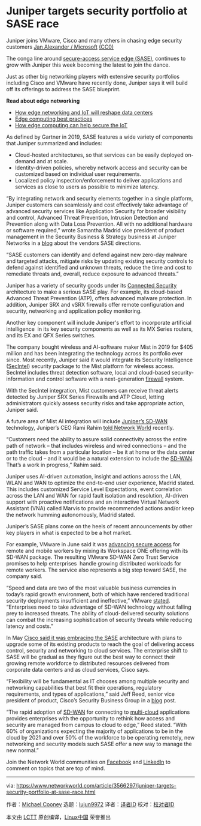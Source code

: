 [#]: collector: (lujun9972)
[#]: translator: ( )
[#]: reviewer: ( )
[#]: publisher: ( )
[#]: url: ( )
[#]: subject: (Juniper targets security portfolio at SASE race)
[#]: via: (https://www.networkworld.com/article/3566297/juniper-targets-security-portfolio-at-sase-race.html)
[#]: author: (Michael Cooney https://www.networkworld.com/author/Michael-Cooney/)

Juniper targets security portfolio at SASE race
======
Juniper joins VMware, Cisco and many others in chasing edge security customers
[Jan Alexander / Microsoft][1] [(CC0)][2]

The conga line around [secure-access service edge (SASE)][3], continues to grow with Juniper this week becoming the latest to join the dance.

Just as other big networking players with extensive security portfolios including Cisco and VMware have recently done, Juniper says it will build off its offerings to address the SASE blueprint.

**Read about edge networking**

  * [How edge networking and IoT will reshape data centers][4]
  * [Edge computing best practices][5]
  * [How edge computing can help secure the IoT][6]



As defined by Gartner in 2019, SASE features a wide variety of components that Juniper summarized and includes:

  * Cloud-hosted architectures, so that services can be easily deployed on-demand and at scale.
  * Identity-driven policies, whereby network access and security can be customized based on individual user requirements.
  * Localized policy inspection/enforcement to deliver applications and services as close to users as possible to minimize latency.



“By integrating network and security elements together in a single platform, Juniper customers can seamlessly and cost effectively take advantage of advanced security services like Application Security for broader visibility and control, Advanced Threat Prevention, Intrusion Detection and Prevention along with Data Loss Prevention. All with no additional hardware or software required,” wrote Samantha Madrid vice president of product management in the Security Business &amp; Strategy business at Juniper Networks in a [blog][7] about the vendors SASE directions.

“SASE customers can identify and defend against new zero-day malware and targeted attacks, mitigate risks by updating existing security controls to defend against identified and unknown threats, reduce the time and cost to remediate threats and, overall, reduce exposure to advanced threats.”

Juniper has a variety of security goods under its [Connected Security][8] architecture to make a serious SASE play. For example, its cloud-based Advanced Threat Prevention (ATP), offers advanced malware protection. In addition, Juniper SRX and vSRX firewalls offer remote configuration and security, networking and application policy monitoring.

Another key component will include Juniper's effort to incorporate artificial intelligence  in its key security components as well as its MX Series routers, and its EX and QFX Series switches.  

The company bought wireless and AI-software maker Mist in 2019 for $405 million and has been integrating the technology across its portfolio ever since. Most recently, Juniper said it would integrate its Security Intelligence ([SecIntel][9]) security package to the Mist platform for wireless access. SecIntel includes threat detection software, local and cloud-based security-information and control software with a next-generation [firewall][10] system. 

With the SecIntel integration, Mist customers can receive threat alerts detected by Juniper SRX Series Firewalls and ATP Cloud, letting administrators quickly assess security risks and take appropriate action, Juniper said.

A future area of Mist AI integration will include [Juniper’s SD-WAN][11] technology, Juniper’s CEO Rami Rahim [told Network World][12] recently. 

“Customers need the ability to assure solid connectivity across the entire path of network – that includes wireless and wired connections – and the path traffic takes from a particular location – be it at home or the data center or to the cloud – and it would be a natural extension to include the [SD-WAN][13]. That’s a work in progress,” Rahim said.

Juniper uses AI-driven automation, insight and actions across the LAN, WLAN and WAN to optimize the end-to-end user experience, Madrid stated. This includes customized Service Level Expectations, event correlation across the LAN and WAN for rapid fault isolation and resolution, AI-driven support with proactive notifications and an interactive Virtual Network Assistant (VNA) called Marvis to provide recommended actions and/or keep the network humming autonomously, Madrid stated.

Juniper’s SASE plans come on the heels of recent announcements by other key players in what is expected to be a hot market. 

For example, VMware in June said it was [advancing secure access][14] for remote and mobile workers by mixing its Workspace ONE offering with its SD-WAN package. The resulting VMware SD-WAN Zero Trust Service promises to help enterprises  handle growing distributed workloads for remote workers. The service also represents a big step toward SASE, the company said.

“Speed and data are two of the most valuable business currencies in today’s rapid growth environment, both of which have rendered traditional security deployments insufficient and ineffective,” VMware [stated][15]. “Enterprises need to take advantage of SD-WAN technology without falling prey to increased threats. The ability of cloud-delivered security solutions can combat the increasing sophistication of security threats while reducing latency and costs.”

In May [Cisco said it was embracing the SASE][16] architecture with plans to upgrade some of its existing products to reach the goal of delivering access control, security and networking to cloud services. The enterprise shift to SASE will be gradual as they figure out the best way to connect their growing remote workforce to distributed resources delivered from corporate data centers and as cloud services, Cisco says.

“Flexibility will be fundamental as IT chooses among multiple security and networking capabilities that best fit their operations, regulatory requirements, and types of applications,” said Jeff Reed, senior vice president of product, Cisco’s Security Business Group in a [blog][17] post.

“The rapid adoption of [SD-WAN][18] for connecting to [multi-cloud][19] applications provides enterprises with the opportunity to rethink how access and security are managed from campus to cloud to edge,” Reed stated. “With 60% of organizations expecting the majority of applications to be in the cloud by 2021 and over 50% of the workforce to be operating remotely, new networking and security models such SASE offer a new way to manage the new normal.”

Join the Network World communities on [Facebook][20] and [LinkedIn][21] to comment on topics that are top of mind.

--------------------------------------------------------------------------------

via: https://www.networkworld.com/article/3566297/juniper-targets-security-portfolio-at-sase-race.html

作者：[Michael Cooney][a]
选题：[lujun9972][b]
译者：[译者ID](https://github.com/译者ID)
校对：[校对者ID](https://github.com/校对者ID)

本文由 [LCTT](https://github.com/LCTT/TranslateProject) 原创编译，[Linux中国](https://linux.cn/) 荣誉推出

[a]: https://www.networkworld.com/author/Michael-Cooney/
[b]: https://github.com/lujun9972
[1]: https://pixabay.com/illustrations/security-technology-risk-management-4210502/
[2]: https://creativecommons.org/publicdomain/zero/1.0/
[3]: https://www.networkworld.com/article/3545778/sase-could-bolster-security-for-remote-workers.html
[4]: https://www.networkworld.com/article/3291790/data-center/how-edge-networking-and-iot-will-reshape-data-centers.html
[5]: https://www.networkworld.com/article/3331978/lan-wan/edge-computing-best-practices.html
[6]: https://www.networkworld.com/article/3331905/internet-of-things/how-edge-computing-can-help-secure-the-iot.html
[7]: https://blogs.juniper.net/en-us/security/it-takes-more-than-marketing-to-implement-a-sase-solution
[8]: https://www.juniper.net/documentation/en_US/release-independent/solutions/topics/concept/sg-006a-sdsn-product-components.html
[9]: https://blogs.juniper.net/en-us/security/juniper-networks-unleashes-the-power-of-a-threat-aware-network?utm_medium=website&utm_source=pressrelease&utm_campaign=LNCH_AMER_ENT_SEC_20Q1_RSA
[10]: https://www.networkworld.com/article/3230457/what-is-a-firewall-perimeter-stateful-inspection-next-generation.html
[11]: https://www.networkworld.com/article/3487801/juniper-broadens-sd-branch-management-switch-options.html
[12]: https://www.networkworld.com/article/3544025/junipers-big-push-ai-in-all-areas-of-enterprise-networking.html
[13]: https://www.networkworld.com/article/3518992/top-10-underused-sd-wan-features.html
[14]: https://www.networkworld.com/article/3564154/vmware-offers-up-a-sase-service-with-sd-wan-built-in.html
[15]: https://blogs.vmware.com/velocloud/2020/05/05/securing-sd-wan-without-compromising-security/
[16]: https://www.networkworld.com/article/3546229/cisco-takes-aim-at-supporting-sase.html
[17]: https://blogs.cisco.com/security/building-a-bridge-to-secure-access-service-edge
[18]: https://www.networkworld.com/article/3527194/multicloud-security-integration-drive-massive-sd-wan-adoption.html
[19]: https://www.networkworld.com/article/3429258/real-world-tools-for-multi-cloud-management.html
[20]: https://www.facebook.com/NetworkWorld/
[21]: https://www.linkedin.com/company/network-world
